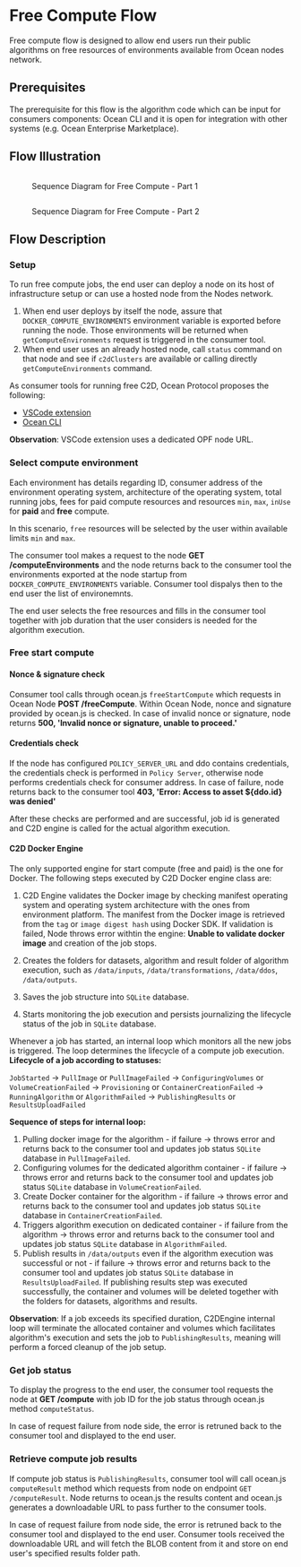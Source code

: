 # Free Compute Flow

Free compute flow is designed to allow end users run their public algorithms on free resources of environments available from Ocean nodes network.

## Prerequisites

The prerequisite for this flow is the algorithm code which can be input for consumers components: Ocean CLI and it is open for integration with other systems (e.g. Ocean Enterprise Marketplace).

## Flow Illustration

<figure><img src="../../.gitbook/assets/c2d/Free Flow for Compute to Data - Part 1.png" alt=""><figcaption><p>Sequence Diagram for Free Compute - Part 1</p></figcaption></figure>

<figure><img src="../../.gitbook/assets/c2d/Free Flow for Compute to Data - Part 2.png" alt=""><figcaption><p>Sequence Diagram for Free Compute - Part 2</p></figcaption></figure>

## Flow Description

### Setup
To run free compute jobs, the end user can deploy a node on its host of infrastructure setup or can use a hosted node from the Nodes network.
1. When end user deploys by itself the node, assure that `DOCKER_COMPUTE_ENVIRONMENTS` environment variable is exported before running the node. Those environments will be returned when `getComputeEnvironments` request is triggered in the consumer tool. 
2. When end user uses an already hosted node, call `status` command on that node and see if `c2dClusters` are available or calling directly `getComputeEnvironments` command.

As consumer tools for running free C2D, Ocean Protocol proposes the following:
- [VSCode extension](../vscode/README.md)
- [Ocean CLI](../ocean-cli/run-c2d.md)

**Observation**: VSCode extension uses a dedicated OPF node URL.

### Select compute environment
Each environment has details regarding ID, consumer address
of the environment operating system, architecture of the
operating system, total running jobs, fees for paid compute
resources and resources `min`, `max`, `inUse` for **paid** and **free** compute. 

In this scenario, `free` resources will be
selected by the user within available limits `min` and `max`.

The consumer tool makes a request to the node **GET /computeEnvironments** and the node returns back to the consumer tool the environments exported at the node startup from `DOCKER_COMPUTE_ENVIRONMENTS` variable. Consumer tool dispalys then to the end user the list of environemnts.

The end user selects the free resources and fills in the consumer tool together with job duration that the user considers is needed
for the algorithm execution.

### Free start compute
#### Nonce & signature check
Consumer tool calls through ocean.js `freeStartCompute` which requests in Ocean Node **POST /freeCompute**. Within Ocean Node,
nonce and signature provided by ocean.js is checked. In case of invalid nonce or signature, node returns __500, 'Invalid nonce or signature, unable to proceed.'__

#### Credentials check
If the node has configured `POLICY_SERVER_URL` and ddo contains credentials, the credentials check is performed in `Policy Server`, otherwise node performs credentials check for consumer address. In case of failure, node returns back to the consumer tool __403, 'Error: Access to asset ${ddo.id} was denied'__

After these checks are performed and are successful, job id is generated and C2D engine is called for the actual algorithm execution.

#### C2D Docker Engine

The only supported engine for start compute (free and paid) is the one for Docker.
The following steps executed by C2D Docker engine class are:

1. C2D Engine validates the Docker image by checking manifest operating system and operating system architecture with the ones from environment platform. The manifest from the Docker image is retrieved from the `tag` or `image digest hash` using Docker SDK.
If validation is failed, Node throws error withtin the engine:
__Unable to validate docker image__ and creation of the job stops.

2. Creates the folders for datasets, algorithm and result folder of algorithm execution, such as `/data/inputs`, `/data/transformations`, `/data/ddos`, `/data/outputs`.

3. Saves the job structure into `SQLite` database.

4. Starts monitoring the job execution and persists journalizing the lifecycle status of the job in `SQLite` database.

Whenever a job has started, an internal loop which monitors all the new jobs is triggered. The loop determines the lifecycle of a compute job execution.
**Lifecycle of a job according to statuses:**

`JobStarted` -> `PullImage` or `PullImageFailed` -> `ConfiguringVolumes` or `VolumeCreationFailed` -> `Provisioning` or `ContainerCreationFailed` -> `RunningAlgorithm` or `AlgorithmFailed` -> `PublishingResults` or `ResultsUploadFailed`

**Sequence of steps for internal loop:**
1. Pulling docker image for the algorithm - if failure -> throws error and returns back to the consumer tool and updates job status `SQLite` database in `PullImageFailed`.
2. Configuring volumes for the dedicated algorithm container - if failure -> throws error and returns back to the consumer tool and updates job status `SQLite` database in `VolumeCreationFailed`.
3. Create Docker container for the algorithm - if failure -> throws error and returns back to the consumer tool and updates job status `SQLite` database in `ContainerCreationFailed`.
4. Triggers algorithm execution on dedicated container - if failure from the algorithm -> throws error and returns back to the consumer tool and updates job status `SQLite` database in `AlgorithmFailed`.
5. Publish results in `/data/outputs` even if the algorithm execution was successful or not - if failure -> throws error and returns back to the consumer tool and updates job status `SQLite` database in `ResultsUploadFailed`.
If publishing results step was executed successfully, the container and volumes will be deleted together with the folders
for datasets, algorithms and results.

**Observation**: If a job exceeds its specified duration, C2DEngine internal loop will terminate the allocated container and volumes which facilitates algorithm's execution and sets the job to `PublishingResults`, meaning will perform a forced cleanup of the job setup.

### Get job status

To display the progress to the end user, the consumer tool requests the node at **GET /compute** with job ID for the job status through ocean.js method `computeStatus`.

In case of request failure from node side, the error is retruned back to the consumer tool and displayed to the end user.

### Retrieve compute job results

If compute job status is `PublishingResults`, consumer tool will
call ocean.js `computeResult` method which requests from node
on endpoint `GET /computeResult`. Node returns to ocean.js the results content and ocean.js generates a downloadable URL to pass further to the consumer tools.

In case of request failure from node side, the error is retruned back to the consumer tool and displayed to the end user.
Consumer tools received the downloadable URL and will fetch the BLOB content from it and store on end user's specified results folder path.

